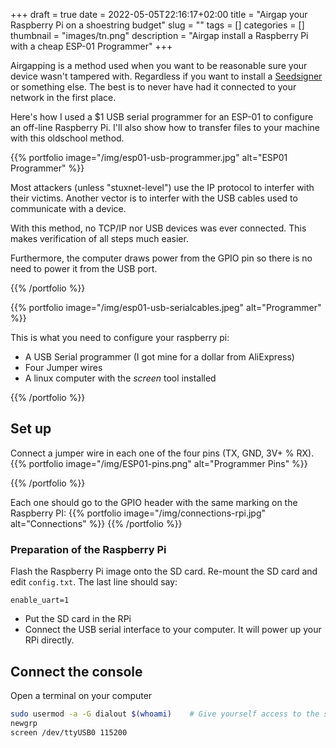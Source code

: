 +++ 
draft = true
date = 2022-05-05T22:16:17+02:00
title = "Airgap your Raspberry Pi on a shoestring budget"
slug = "" 
tags = []
categories = []
thumbnail = "images/tn.png"
description = "Airgap install a Raspberry Pi with a cheap ESP-01 Programmer"
+++

Airgapping is a method used when you want to be reasonable sure your device wasn't tampered with.
Regardless if you want to install a [Seedsigner](https://github.com/SeedSigner/seedsigner/blob/dev/docs/manual_installation.md) or something else. The best is to never have had it connected to your network in the first place.

Here's how I used a $1 USB serial programmer for an ESP-01 to configure an off-line Raspberry Pi. I'll also show how to transfer files to your machine with this oldschool method.



{{% portfolio image="/img/esp01-usb-programmer.jpg" alt="ESP01 Programmer" %}}

Most attackers (unless "stuxnet-level") use the IP protocol to interfer with their victims.
Another vector is to interfer with the USB cables used to communicate with a device.

With this method, no TCP/IP nor USB devices was ever connected. This makes verification of all steps much easier.

Furthermore, the computer draws power from the GPIO pin so there is no need to power it from the USB port.

{{% /portfolio %}}

{{% portfolio image="/img/esp01-usb-serialcables.jpeg" alt="Programmer" %}}

This is what you need to configure your raspberry pi:

 * A USB Serial programmer (I got mine for a dollar from AliExpress)
 * Four Jumper wires
 * A linux computer with the *screen* tool installed

{{% /portfolio %}}


## Set up

Connect a jumper wire in each one of the four pins (TX, GND, 3V+ % RX).
{{% portfolio image="/img/ESP01-pins.png" alt="Programmer Pins" %}}

{{% /portfolio %}}


Each one should go to the GPIO header with the same marking on the Raspberry PI:
{{% portfolio image="/img/connections-rpi.jpg" alt="Connections" %}}
{{% /portfolio %}}


### Preparation of the Raspberry Pi

Flash the Raspberry Pi image onto the SD card. Re-mount the SD card and edit ```config.txt```. The last line should say:
```
enable_uart=1
```

* Put the SD card in the RPi
* Connect the USB serial interface to your computer. It will power up your RPi directly.


## Connect the console

Open a terminal on your computer

```sh
sudo usermod -a -G dialout $(whoami)    # Give yourself access to the serial device
newgrp
screen /dev/ttyUSB0 115200
```